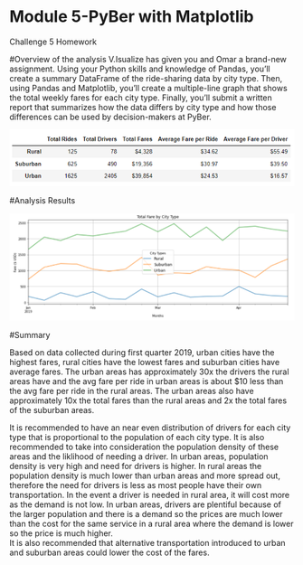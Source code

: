 # Module 5-PyBer with Matplotlib
 Challenge 5 Homework


#Overview of the analysis
V.Isualize has given you and Omar a brand-new assignment. Using your Python skills and knowledge of Pandas, you’ll create a summary DataFrame of the ride-sharing data by city type. Then, using Pandas and Matplotlib, you’ll create a multiple-line graph that shows the total weekly fares for each city type. Finally, you’ll submit a written report that summarizes how the data differs by city type and how those differences can be used by decision-makers at PyBer.

![Rides and Fares by City Types ](https://github.com/Rosedragon87/Module-5-PyBer-with-Matplotlib/blob/main/pictures/PyBer_Dataframe.png)


#Analysis Results 

![Total Far by City Type](https://github.com/Rosedragon87/Module-5-PyBer-with-Matplotlib/blob/main/pictures/Total%20Fare%20by%20City%20Type.png)


#Summary

Based on data collected during first quarter 2019, urban cities have the highest fares, rural cities have the lowest fares and suburban cities have average fares. The urban areas has approximately 30x the drivers the rural areas have and the avg fare per ride in urban areas is about $10 less than the avg fare per ride in the rural areas. The urban areas also have approximately 10x the total fares than the rural areas and 2x the total fares of the suburban areas. 

It is recommended to have an near even distribution of drivers for each city type that is proportional to the population of each city type. 
It is also recommended to take into consideration the population density of these areas and the liklihood of needing a driver. In urban areas, population density is very high and need for drivers is higher. In rural areas the population density is much lower than urban areas and more spread out, therefore the need for drivers is less as most people have their own transportation. In the event a driver is needed in rural area, it will cost more as the demand is not low. In urban areas, drivers are plentiful because of the larger population and there is a demand so the prices are much lower than the cost for the same service in a rural area where the demand is lower so the price is much higher.  
It is also recommended that alternative transportation introduced to urban and suburban areas could lower the cost of the fares. 

